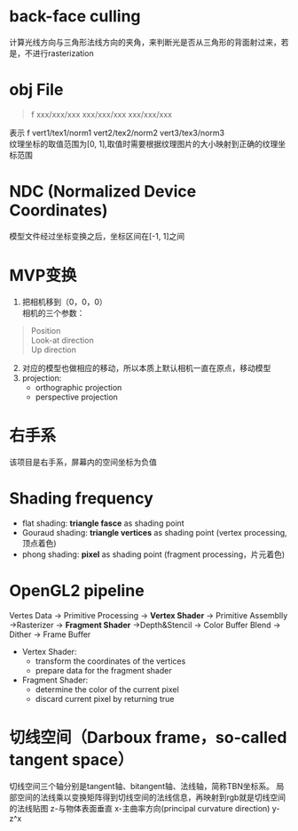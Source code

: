 # back-face culling

计算光线方向与三角形法线方向的夹角，来判断光是否从三角形的背面射过来，若是，不进行rasterization

# obj File

> f xxx/xxx/xxx xxx/xxx/xxx xxx/xxx/xxx

表示 f vert1/tex1/norm1 vert2/tex2/norm2 vert3/tex3/norm3  
纹理坐标的取值范围为[0, 1],取值时需要根据纹理图片的大小映射到正确的纹理坐标范围

# NDC (Normalized Device Coordinates)

模型文件经过坐标变换之后，坐标区间在[-1, 1]之间

# MVP变换

1. 把相机移到（0，0，0）  
相机的三个参数：  
> Position  
Look-at direction  
Up direction
2. 对应的模型也做相应的移动，所以本质上默认相机一直在原点，移动模型
3. projection:  
    - orthographic projection
    - perspective projection

# 右手系
该项目是右手系，屏幕内的空间坐标为负值

# Shading frequency
- flat shading: **triangle fasce** as shading point
- Gouraud shading: **triangle vertices** as shading point (vertex processing,顶点着色)
- phong shading: **pixel** as shading point (fragment processing，片元着色)

# OpenGL2 pipeline
Vertes Data -> Primitive Processing -> **Vertex Shader** -> Primitive Assemblly ->Rasterizer -> **Fragment Shader** ->Depth&Stencil -> Color Buffer Blend -> Dither -> Frame Buffer  
- Vertex Shader:  
    - transform the coordinates of the vertices
    - prepare data for the fragment shader  
- Fragment Shader:  
    - determine the color of the current pixel
    - discard current pixel by returning true

# 切线空间（Darboux frame，so-called tangent space）
切线空间三个轴分别是tangent轴、bitangent轴、法线轴，简称TBN坐标系。
局部空间的法线乘以变换矩阵得到切线空间的法线信息，再映射到rgb就是切线空间的法线贴图
z-与物体表面垂直
x-主曲率方向(principal curvature direction)
y-z^x




